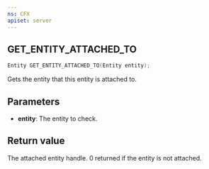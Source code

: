 ```yaml
---
ns: CFX
apiset: server
---
```

## GET_ENTITY_ATTACHED_TO

```c
Entity GET_ENTITY_ATTACHED_TO(Entity entity);
```

Gets the entity that this entity is attached to.

## Parameters
* **entity**: The entity to check.

## Return value
The attached entity handle. 0 returned if the entity is not attached.